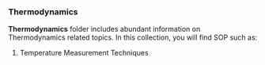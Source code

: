 ### Thermodynamics

**Thermodynamics** folder includes abundant information on Thermodynamics related topics. In this collection, you will find SOP such as:
1. Temperature Measurement Techniques
